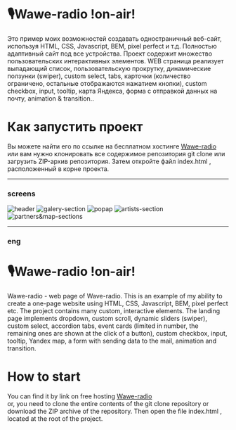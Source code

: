 # 🎙Wawe-radio !on-air!
Это пример моих возможностей создавать одностраничный веб-сайт, используя HTML, CSS, Javascript, BEM, pixel perfect и т.д. Полностью адаптивный сайт под все устройства. Проект содержит множество пользовательских интерактивных элементов. WEB страница реализует выпадающий список, пользовательскую прокрутку, динамические ползунки (swiper), custom select, tabs, карточки (количество ограничено, остальные отображаются нажатием кнопки), custom checkbox, input, tooltip, карта Яндекса, форма с отправкой данных на почту,  animation & transition..
# Как запустить проект
Вы можете найти его по ссылке на бесплатном хостинге [Wawe-radio](http://ch56725.tmweb.ru/) <br>
или вам нужно клонировать все содержимое репозитория git clone <this repo> или загрузить ZIP-архив репозитория. Затем откройте файл index.html , расположенный в корне проекта.
___
### screens
![header](https://github.com/Sergey-Karpov/Blanchard-art-gallery/blob/main/screens/header.png)
![galery-section](https://github.com/Sergey-Karpov/Blanchard-art-gallery/blob/main/screens/galery-section.png)
![popap](https://github.com/Sergey-Karpov/Blanchard-art-gallery/blob/main/screens/popap.png)
![artists-section](https://github.com/Sergey-Karpov/Blanchard-art-gallery/blob/main/screens/artists-section.png)
![partners&map-sections](https://github.com/Sergey-Karpov/Blanchard-art-gallery/blob/main/screens/partners%26map-sections.png)
____
### eng
# 🎙Wawe-radio !on-air!
Wawe-radio - web page of Wave-radio. This is an example of my ability to create a one-page website using HTML, CSS, Javascript, BEM, pixel perfect etc. The project contains many custom, interactive elements. The landing page implements dropdown, custom scroll, dynamic sliders (swiper), custom select, accordion tabs, event cards (limited in number, the remaining ones are shown at the click of a button), custom checkbox, input, tooltip, Yandex map, a form with sending data to the mail, animation and transition.
# How to start
You can find it by link on free hosting [Wawe-radio](http://ch56725.tmweb.ru/) <br>
or, you need to clone the entire contents of the git clone <this repo> repository or download the ZIP archive of the repository. Then open the file index.html , located at the root of the project.
